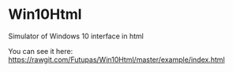 # Win10Html
Simulator of Windows 10 interface in html

You can see it here: https://rawgit.com/Futupas/Win10Html/master/example/index.html
